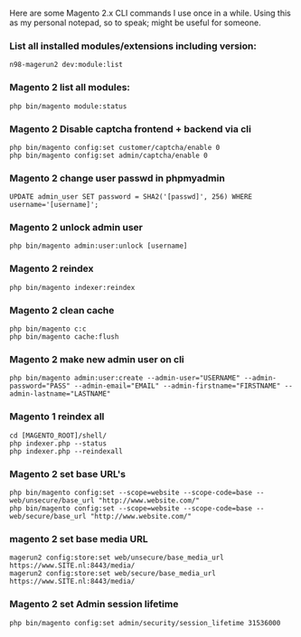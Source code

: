 Here are some Magento 2.x CLI commands I use once in a while. Using this as my personal notepad, so to speak; might be useful for someone.

### List all installed modules/extensions including version:
`n98-magerun2 dev:module:list`

### Magento 2 list all modules:
`php bin/magento module:status`

### Magento 2 Disable captcha frontend + backend via cli
```
php bin/magento config:set customer/captcha/enable 0
php bin/magento config:set admin/captcha/enable 0
```

### Magento 2 change user passwd in phpmyadmin
`UPDATE admin_user SET password = SHA2('[passwd]', 256) WHERE username='[username]';`

### Magento 2 unlock admin user
`php bin/magento admin:user:unlock [username]`

### Magento 2 reindex
`php bin/magento indexer:reindex`

### Magento 2 clean cache
```
php bin/magento c:c
php bin/magento cache:flush
```

### Magento 2 make new admin user on cli
`php bin/magento admin:user:create --admin-user="USERNAME" --admin-password="PASS" --admin-email="EMAIL" --admin-firstname="FIRSTNAME" --admin-lastname="LASTNAME"`

### Magento 1 reindex all
```
cd [MAGENTO_ROOT]/shell/
php indexer.php --status  
php indexer.php --reindexall
```
### Magento 2 set base URL's
```
php bin/magento config:set --scope=website --scope-code=base -- web/unsecure/base_url "http://www.website.com/"
php bin/magento config:set --scope=website --scope-code=base -- web/secure/base_url "http://www.website.com/"
```

### magento 2 set base media URL
```
magerun2 config:store:set web/unsecure/base_media_url https://www.SITE.nl:8443/media/
magerun2 config:store:set web/secure/base_media_url https://www.SITE.nl:8443/media/
```

### Magento 2 set Admin session lifetime
```
php bin/magento config:set admin/security/session_lifetime 31536000
```
